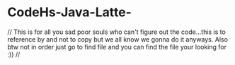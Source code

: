 # CodeHs-Java-Latte-
// This is for all you sad poor souls who can't figure out the code...this is to reference by and not to copy but we all know we gonna do it anyways. Also btw not in order just go to find file and you can find the file your looking for :)) // 
